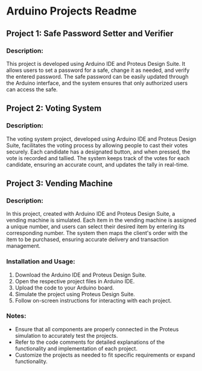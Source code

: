 # Arduino Projects Readme

## Project 1: Safe Password Setter and Verifier

### Description:
This project is developed using Arduino IDE and Proteus Design Suite. It allows users to set a password for a safe, change it as needed, and verify the entered password. The safe password can be easily updated through the Arduino interface, and the system ensures that only authorized users can access the safe.

## Project 2: Voting System

### Description:
The voting system project, developed using Arduino IDE and Proteus Design Suite, facilitates the voting process by allowing people to cast their votes securely. Each candidate has a designated button, and when pressed, the vote is recorded and tallied. The system keeps track of the votes for each candidate, ensuring an accurate count, and updates the tally in real-time.

## Project 3: Vending Machine

### Description:
In this project, created with Arduino IDE and Proteus Design Suite, a vending machine is simulated. Each item in the vending machine is assigned a unique number, and users can select their desired item by entering its corresponding number. The system then maps the client's order with the item to be purchased, ensuring accurate delivery and transaction management.

### Installation and Usage:
1. Download the Arduino IDE and Proteus Design Suite.
2. Open the respective project files in Arduino IDE.
3. Upload the code to your Arduino board.
4. Simulate the project using Proteus Design Suite.
5. Follow on-screen instructions for interacting with each project.

### Notes:
- Ensure that all components are properly connected in the Proteus simulation to accurately test the projects.
- Refer to the code comments for detailed explanations of the functionality and implementation of each project.
- Customize the projects as needed to fit specific requirements or expand functionality.

